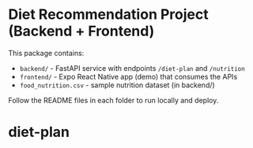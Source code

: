 # Diet Recommendation Project (Backend + Frontend)

This package contains:
- `backend/` - FastAPI service with endpoints `/diet-plan` and `/nutrition`
- `frontend/` - Expo React Native app (demo) that consumes the APIs
- `food_nutrition.csv` - sample nutrition dataset (in backend/)

Follow the README files in each folder to run locally and deploy.
# diet-plan
